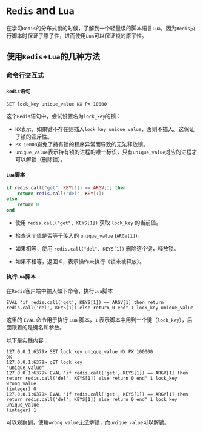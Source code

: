 # `Redis` and `Lua`

在学习`Redis`的分布式锁的时候，了解到一个轻量级的脚本语言`Lua`，因为`Redis`执行脚本时保证了原子性，进而使用`Lua`可以保证锁的原子性。



## 使用`Redis`+`Lua`的几种方法

### 命令行交互式

#### `Redis`语句

```shell
SET lock_key unique_value NX PX 10000
```

这个`Redis`语句中，尝试设置名为`lock_key`的锁：

- `NX`表示，如果键不存在则插入`lock_key unique_value`，否则不插入。这保证了锁的互斥性。
- `PX 10000`避免了持有锁的程序异常而导致的无法释放锁。
- `unique_value`表示持有锁的进程的唯一标识，只有`unique_value`对应的进程才可以解锁（删除锁）。

#### `Lua`脚本

```lua
if redis.call("get", KEY[1]) == ARGV[1] then
    return redis.call("del", KEY[1])
else
    return 0
end
```

- 使用 `redis.call("get", KEYS[1])` 获取 `lock_key` 的当前值。

- 检查这个值是否等于传入的 `unique_value` (`ARGV[1]`)。

- 如果相等，使用 `redis.call("del", KEYS[1])` 删除这个键，释放锁。

- 如果不相等，返回 0，表示操作未执行（锁未被释放）。



#### 执行`Lua`脚本

在`Redis`客户端中输入如下命令，执行`Lua`脚本

```shell
EVAL "if redis.call('get', KEYS[1]) == ARGV[1] then return redis.call('del', KEYS[1]) else return 0 end" 1 lock_key unique_value
```

这里的 `EVAL` 命令用于执行 `Lua` 脚本，`1` 表示脚本中用到一个键（`lock_key`），后面跟着的是键名和参数。



以下是实践内容：
```shell
127.0.0.1:6379> SET lock_key unique_value NX PX 100000
OK
127.0.0.1:6379> gET lock_key
"unique_value"
127.0.0.1:6379> EVAL "if redis.call('get', KEYS[1]) == ARGV[1] then return redis.call('del', KEYS[1]) else return 0 end" 1 lock_key wrong_value
(integer) 0
127.0.0.1:6379> EVAL "if redis.call('get', KEYS[1]) == ARGV[1] then return redis.call('del', KEYS[1]) else return 0 end" 1 lock_key unique_value
(integer) 1
```

可以观察到，使用`wrong_value`无法解锁，而`unique_value`可以解锁。
















